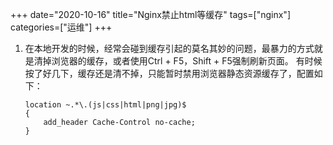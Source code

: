 +++
date="2020-10-16"
title="Nginx禁止html等缓存"
tags=["nginx"]
categories=["运维"]
+++

1. 在本地开发的时候，经常会碰到缓存引起的莫名其妙的问题，最暴力的方式就是清掉浏览器的缓存，或者使用Ctrl + F5，Shift + F5强制刷新页面。 有时候按了好几下，缓存还是清不掉，只能暂时禁用浏览器静态资源缓存了，配置如下：

    ```
    location ~.*\.(js|css|html|png|jpg)$
    {
        add_header Cache-Control no-cache;
    }   
    ```
